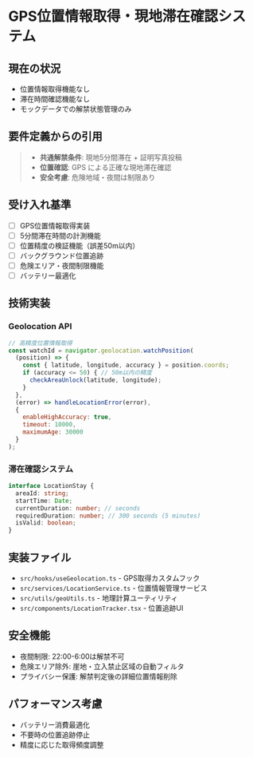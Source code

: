 # GPS位置情報取得・現地滞在確認システム

## 現在の状況
- 位置情報取得機能なし
- 滞在時間確認機能なし
- モックデータでの解禁状態管理のみ

## 要件定義からの引用
> - **共通解禁条件**: 現地5分間滞在 + 証明写真投稿
> - **位置確認**: GPS による正確な現地滞在確認
> - **安全考慮**: 危険地域・夜間は制限あり

## 受け入れ基準
- [ ] GPS位置情報取得実装
- [ ] 5分間滞在時間の計測機能
- [ ] 位置精度の検証機能（誤差50m以内）
- [ ] バックグラウンド位置追跡
- [ ] 危険エリア・夜間制限機能
- [ ] バッテリー最適化

## 技術実装
### Geolocation API
```javascript
// 高精度位置情報取得
const watchId = navigator.geolocation.watchPosition(
  (position) => {
    const { latitude, longitude, accuracy } = position.coords;
    if (accuracy <= 50) { // 50m以内の精度
      checkAreaUnlock(latitude, longitude);
    }
  },
  (error) => handleLocationError(error),
  {
    enableHighAccuracy: true,
    timeout: 10000,
    maximumAge: 30000
  }
);
```

### 滞在確認システム
```typescript
interface LocationStay {
  areaId: string;
  startTime: Date;
  currentDuration: number; // seconds
  requiredDuration: number; // 300 seconds (5 minutes)
  isValid: boolean;
}
```

## 実装ファイル
- `src/hooks/useGeolocation.ts` - GPS取得カスタムフック
- `src/services/LocationService.ts` - 位置情報管理サービス
- `src/utils/geoUtils.ts` - 地理計算ユーティリティ
- `src/components/LocationTracker.tsx` - 位置追跡UI

## 安全機能
- 夜間制限: 22:00-6:00は解禁不可
- 危険エリア除外: 崖地・立入禁止区域の自動フィルタ
- プライバシー保護: 解禁判定後の詳細位置情報削除

## パフォーマンス考慮
- バッテリー消費最適化
- 不要時の位置追跡停止
- 精度に応じた取得頻度調整
